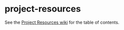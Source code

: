 # project-resources

See the [Project Resources wiki](https://github.com/nhoyt/project-resources/wiki) for
the table of contents.
